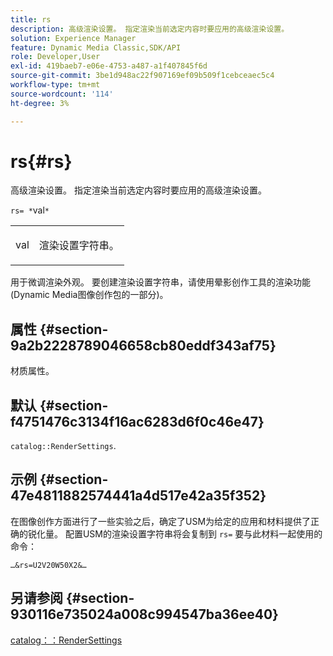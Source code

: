 ```yaml
---
title: rs
description: 高级渲染设置。 指定渲染当前选定内容时要应用的高级渲染设置。
solution: Experience Manager
feature: Dynamic Media Classic,SDK/API
role: Developer,User
exl-id: 419baeb7-e06e-4753-a487-a1f407845f6d
source-git-commit: 3be1d948ac22f907169ef09b509f1cebceaec5c4
workflow-type: tm+mt
source-wordcount: '114'
ht-degree: 3%

---
```


# rs{#rs}

高级渲染设置。 指定渲染当前选定内容时要应用的高级渲染设置。

`rs= *`val`*`

<table id="simpletable_4B028996E5824FC18B9749D1A6A3C2E3"> 
 <tr class="strow"> 
  <td class="stentry"> <p><span class="varname"> val</span> </p> </td> 
  <td class="stentry"> <p>渲染设置字符串。 </p></td> 
 </tr> 
</table>

用于微调渲染外观。 要创建渲染设置字符串，请使用晕影创作工具的渲染功能(Dynamic Media图像创作包的一部分)。

## 属性 {#section-9a2b2228789046658cb80eddf343af75}

材质属性。

## 默认 {#section-f4751476c3134f16ac6283d6f0c46e47}

`catalog::RenderSettings`.

## 示例 {#section-47e4811882574441a4d517e42a35f352}

在图像创作方面进行了一些实验之后，确定了USM为给定的应用和材料提供了正确的锐化量。 配置USM的渲染设置字符串将会复制到 `rs=` 要与此材料一起使用的命令：

`…&rs=U2V20W50X2&…`

## 另请参阅 {#section-930116e735024a008c994547ba36ee40}

[catalog：：RenderSettings](../../../../../ir-api/material-cat/image-rendering-api-ref/c-ir-material-catalog/c-ir-material-data-reference/r-ir-rendersettings-dataref.md#reference-9ce753ae4096455eadcc12ac064de711)
